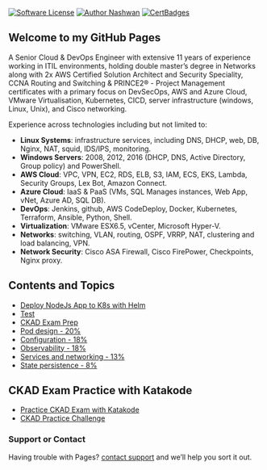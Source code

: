 [![Software License](https://img.shields.io/badge/license-MIT-brightgreen.svg?style=flat-square)](LICENSE)
[![Author Nashwan](https://img.shields.io/badge/Author-Nashwan-brightgreen.svg?style=flat-square)](https://github.com/nashvan)
[![CertBadges](https://img.shields.io/badge/CertBadges-ACSA,SCS,CCNA,ITIL,PRINCE2-brightgreen.svg?style=flat-square)](https://www.linkedin.com/in/nashwan-mustafa/)

## Welcome to my GitHub Pages

A Senior Cloud & DevOps Engineer with extensive 11 years of experience working in ITIL environments, holding double master’s degree in Networks along with 2x AWS Certified Solution Architect and Security Speciality, CCNA Routing and Switching & PRINCE2® - Project Management certificates with a primary focus on DevSecOps, AWS and Azure Cloud, VMware Virtualisation, Kubernetes, CICD, server infrastructure (windows, Linux, Unix), and Cisco networking.

Experience across technologies including but not limited to:
- **Linux Systems**: infrastructure services, including DNS, DHCP, web, DB, Nginx, NAT, squid, IDS/IPS, monitoring.
- **Windows Servers**: 2008, 2012, 2016 (DHCP, DNS, Active Directory, Group policy) and PowerShell.
- **AWS Cloud**: VPC, VPN, EC2, RDS, ELB, S3, IAM, ECS, EKS, Lambda, Security Groups, Lex Bot, Amazon Connect.
- **Azure Cloud**: IaaS & PaaS (VMs, SQL Manages instances, Web App, vNet, Azure AD, SQL DB).
- **DevOps**: Jenkins, github, AWS CodeDeploy, Docker, Kubernetes, Terraform, Ansible, Python, Shell.
- **Virtualization**: VMware ESX6.5, vCenter, Microsoft Hyper-V.
- **Networks**: switching, VLAN, routing, OSPF, VRRP, NAT, clustering and load balancing, VPN.
- **Network Security**: Cisco ASA Firewall, Cisco FirePower, Checkpoints, Nginx proxy.


## Contents and Topics

- [Deploy NodeJs App to K8s with Helm](https://nashvan.github.io/tutorials/deploy-to-k8s-with-helm)
- [Test](https://nashvan.github.io/tutorials/goreadme)
- [CKAD Exam Prep](https://nashvan.github.io/ckad)
- [Pod design - 20%](https://nashvan.github.io/ckad/pod_design)
- [Configuration - 18%](https://nashvan.github.io/ckad/configuration)
- [Observability - 18%](https://nashvan.github.io/ckad/observability)
- [Services and networking - 13%](https://nashvan.github.io/ckad/services_and_networking)
- [State persistence - 8%](https://nashvan.github.io/ckad/state_persistence)

## CKAD Exam Practice with Katakode
- [Practice CKAD Exam with Katakode](https://www.katacoda.com/fabito/scenarios/ckad)
- [CKAD Practice Challenge](https://www.katacoda.com/liptanbiswas/courses/ckad-practice-challenges)


### Support or Contact
Having trouble with Pages? [contact support](https://nashvan.github.io/contact) and we’ll help you sort it out.
